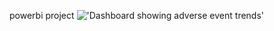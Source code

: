 powerbi project 
!['Dashboard showing adverse event trends'](<img width="641" alt="power bi dashboard img1" src="https://github.com/KuSHagragARG-DEBUG/power-bi-dasboard/assets/130494723/255afb61-1c59-4258-94fb-d0a74b8ee386">)
